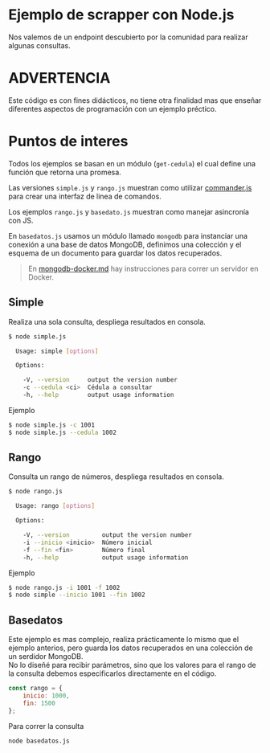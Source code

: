 # Ejemplo de scrapper con Node.js
Nos valemos de un endpoint descubierto por la comunidad para realizar algunas consultas.

# ADVERTENCIA
Este código es con fines didácticos, no tiene otra finalidad mas que enseñar diferentes aspectos de programación con un ejemplo préctico.

# Puntos de interes
Todos los ejemplos se basan en un módulo (```get-cedula```) el cual define una función que retorna una promesa.

Las versiones ```simple.js``` y ```rango.js``` muestran como utilizar [commander.js](https://github.com/tj/commander.js/) para crear una interfaz de linea de comandos.

Los ejemplos ```rango.js``` y ```basedato.js``` muestran como manejar asincronía con JS.

En ```basedatos.js``` usamos un módulo llamado ```mongodb``` para instanciar una conexión a una base de datos MongoDB, definimos una colección y el esquema de un documento para guardar los datos recuperados.

> En [mongodb-docker.md](mongodb-docker.md) hay instrucciones para correr un servidor en Docker.

## Simple
Realiza una sola consulta, despliega resultados en consola.
```bash
$ node simple.js

  Usage: simple [options]

  Options:

    -V, --version     output the version number
    -c --cedula <ci>  Cédula a consultar
    -h, --help        output usage information
```
Ejemplo

```bash
$ node simple.js -c 1001
$ node simple.js --cedula 1002
```

## Rango
Consulta un rango de números, despliega resultados en consola.
```bash
$ node rango.js

  Usage: rango [options]

  Options:

    -V, --version         output the version number
    -i --inicio <inicio>  Número inicial
    -f --fin <fin>        Número final
    -h, --help            output usage information
```
Ejemplo

```bash
$ node rango.js -i 1001 -f 1002
$ node simple --inicio 1001 --fin 1002
```

## Basedatos
Este ejemplo es mas complejo, realiza prácticamente lo mismo que el ejemplo anterios, pero guarda los datos recuperados en una colección de un serdidor MongoDB.   
No lo diseñé para recibir parámetros, sino que los valores para el rango de la consulta debemos especificarlos directamente en el código.
```javascript
const rango = {
    inicio: 1000,
    fin: 1500
};
```
Para correr la consulta
```bash
node basedatos.js
```
